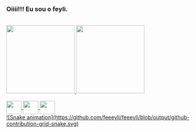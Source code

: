 ### Oiiii!!! Eu sou o feyli.

<br>

<div>
<a href="#">
  <img height="180em" src="https://github-readme-stats.vercel.app/api?username=feeeyli&show_icons=true&theme=ayu-mirage&include_all_commits=true&count_private=true"/>
  <img height="180em" src="https://github-readme-stats.vercel.app/api/top-langs/?username=feeeyli&layout=compact&langs_count=7&theme=ayu-mirage"/>
</div>
  
<div><br>
  <img align="center" height="35" width="40" src="https://cdn.jsdelivr.net/gh/devicons/devicon/icons/react/react-original.svg" />
  <img align="center" height="35" width="40" src="https://cdn.jsdelivr.net/gh/devicons/devicon/icons/typescript/typescript-original.svg" />
  <img align="center" height="35" width="40" src="https://cdn.jsdelivr.net/gh/devicons/devicon/icons/tailwindcss/tailwindcss-plain.svg" />
</div>

<div> 
  ![Snake animation](https://github.com/feeeyli/feeeyli/blob/output/github-contribution-grid-snake.svg)
</div>
